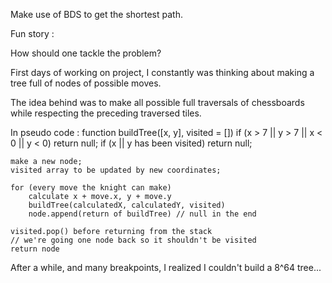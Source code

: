 Make use of BDS to get the shortest path.


Fun story :

How should one tackle the problem?

First days of working on project, I constantly was thinking about making a tree full of nodes of possible moves.

The idea behind was to make all possible full traversals of chessboards while respecting the preceding traversed tiles.

In pseudo code :
function buildTree([x, y], visited = []) 
    if (x > 7 || y > 7 || x < 0 || y < 0) return null;
    if (x || y has been visited) return null;

    make a new node;
    visited array to be updated by new coordinates;
    
    for (every move the knight can make)
        calculate x + move.x, y + move.y
        buildTree(calculatedX, calculatedY, visited)
        node.append(return of buildTree) // null in the end
    
    visited.pop() before returning from the stack 
    // we're going one node back so it shouldn't be visited
    return node

After a while, and many breakpoints, I realized I couldn't build a 8^64 tree...




